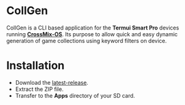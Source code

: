 # CollGen
CollGen is a CLI based application for the **Termui Smart Pro** devices running **[CrossMix-OS](https://github.com/cizia64/CrossMix-OS)**. Its purpose to allow quick and easy dynamic generation of game collections using keyword filters on device.

# Installation
* Download the [latest-release](https://github.com/rkr87/CollGen/releases/latest/download/CollGen.zip).
* Extract the ZIP file.
* Transfer to the **Apps** directory of your SD card.